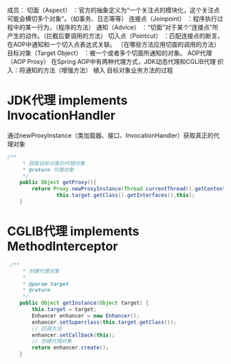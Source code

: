 成员：
切面（Aspect） ：官方的抽象定义为“一个关注点的模块化，这个关注点可能会横切多个对象”。（如事务、日志等等）
连接点（Joinpoint） ：程序执行过程中的某一行为，（程序的方法）
通知（Advice） ：“切面”对于某个“连接点”所产生的动作。（拦截后要调用的方法）
切入点（Pointcut） ：匹配连接点的断言，在AOP中通知和一个切入点表达式关联。
（在哪些方法应用切面的调用的方法）
目标对象（Target Object） ：被一个或者多个切面所通知的对象。
AOP代理（AOP Proxy） 在Spring AOP中有两种代理方式，JDK动态代理和CGLIB代理
织入：将通知的方法（增强方法） 植入 目标对象业务方法的过程


# JDK代理 implements  InvocationHandler 

通过newProxyInstance（类加载器、接口、InvocationHandler）获取真正的代理对象
```java
/** 
     * 获取目标对象的代理对象 
     * @return 代理对象 
     */  
    public Object getProxy(){  
        return Proxy.newProxyInstance(Thread.currentThread().getContextClassLoader(),   
                this.target.getClass().getInterfaces(),this);  
    }  
```

# CGLIB代理 implements  MethodInterceptor 


```java
 /**  
     * 创建代理对象  
     *   
     * @param target  
     * @return  
     */    
    public Object getInstance(Object target) {    
        this.target = target;    
        Enhancer enhancer = new Enhancer();    
        enhancer.setSuperclass(this.target.getClass());    
        // 回调方法    
        enhancer.setCallback(this);    
        // 创建代理对象    
        return enhancer.create();    
    }    
```
  